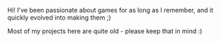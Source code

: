 Hi!
I've been passionate about games for as long as I remember, and it quickly evolved into making them ;)

Most of my projects here are quite old - please keep that in mind :)
